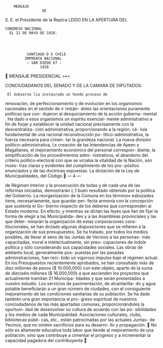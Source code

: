         MENSAJE
                     DE




S. E. el Presidente de la Repica
                   LEIDO
        EN    LA   APERTURA        DEL


    CONGRESO NACIONAL
      EL 21 DE MAYO DE 1928.




              SANTIAGO D E CHILE
             IMPRENTA NACIONAL
              — SAN DIEQO 67 —
                    1928
      MENSAJE PRESIDENCIAL
                          >•<



   CONCIUDADANOS DEL SENADO Y DE LA
         CAMARA DE DIPUTADOS:

     El Gobierno lia instaurado un hondo proceso de
renovación, de perfeccionamiento y de evolución en
los organismos nacionales en el sentido de ir restán-
doles las orientaciones puramente políticas que con-
dujeron al desquiciamiento de la acción guberna-
mental .
     Ha dado a esos organismos un espíritu esencial-
mente administrativo a fin de forjar y establecer la
unidad nacional precisamente con la descentraliza-
ción administrativa, proporcionando a la región, cé-
lula fundamental de una racional reconstrucción po-
lítico-administrativa, la fuerza necesaria para cimen-
tar la grandeza nacional.
     La nueva división político-administrativa, l;x
creación de las Intendencias de Ayeen y Magallanes,
 el mejoramiento económico del personal correspon-
 diente, la simplificación de los procedimientos admi-
nistrativos, el abandono del criterio político-electoral
 con que se viciaba la vitalidad de la Nación, son mues-
tras claras y evidentes del cumplimiento de los pro-
pósitos enunciados y de las doctrinas expuestas. La
dictación de la Ley de Municipalidades, del Código
                        —   4   —


 de Régimen Interior y la prosecución de todas y de
 cada una de las reformas iniciadas, demostrarán (:,1
 buen resultado obtenido por la política del Gobierno.
      La reorganización de la Comuna en los término»
 esbozados tiene, necesariamente, que guardar per-
 fecta armonía con la concepción que sustenta el Go-
bierno respecto de los deberes que corresponden ai
Estado moderno.
      En efecto, y mientras se dictan las leyes que lian
de fijar la forma de elegir a las Municipalida-
 des y a las Asambleas provinciales y las que deter-
minarán la organización de estas corporaciones cons-
titucionales, se han dictado algunas disposiciones que
se refieren a la organización de sus presupuestos.
      Se ha tratado, por todos los medios posibles, de
llevar al seno de las Juntas de Vecinos a las personas-
más capacitadas, moral e intelectualmente, sin preo-
cupaciones de índole política y sólo considerando sus
capacidades sociales.
     Las obras de adelanto local, generalmente pos-
puestas por las pasadas administraciones, han reci-
bido un vigoroso impulso bajo el régimen actual.
     En los Presupuestos recientemente aprobados,
se han consultado más de diez millones de pesos
 ($ 10.000,000) con este objeto, aparte de la suma de
dieciséis millones ($ 16.000,000) a que ascienden los
proyectos que actualmente tramitan 21 Municipa-
lidades y que serán presentados a vuestro estudio.
     Los servicios de pavimentación, de alcantarilla-
do y agua potable beneficiarán a un gran número de
ciudades, con el consiguiente mejoramiento de las
condiciones sanitarias de su población.
     Se ha dado también una gran importancia al pro-
greso espiritual de nuestros conciudadanos de las más
apartadas comunas, proporcionándoles la oportuni-
dad de desenvolver su cultura de acuerdo con las po-
sibilidades y los medios de cada Municipalidad.
     Asociaciones culturales, clubs, bibliotecas públi-
cas, etc., están patrocinadas por las actuales Juntas-
de Yecinos, que no omiten sacrificios para su desarro-
llo y propagación.
     No sólo es altamente educativa toda labor que
tiende al mejoramiento de una población, sino que
contribuye a cimentar el progreso y a incrementar la
capacidad pagadora del contribuyente
